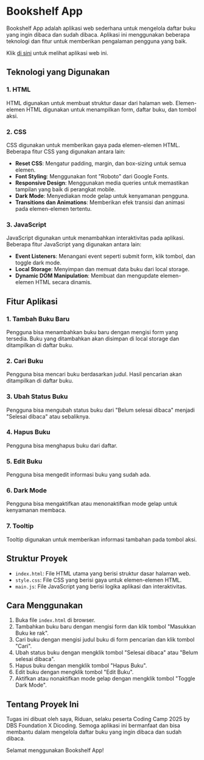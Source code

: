# Bookshelf App

Bookshelf App adalah aplikasi web sederhana untuk mengelola daftar buku yang ingin dibaca dan sudah dibaca. Aplikasi ini menggunakan beberapa teknologi dan fitur untuk memberikan pengalaman pengguna yang baik.

Klik [di sini](https://wanzkey.github.io/Tugas-Akhir-Belajar-Frond-End-Web-untuk-Pemula-By-WanZKey-Web/) untuk melihat aplikasi web ini.

## Teknologi yang Digunakan

### 1. HTML
HTML digunakan untuk membuat struktur dasar dari halaman web. Elemen-elemen HTML digunakan untuk menampilkan form, daftar buku, dan tombol aksi.

### 2. CSS
CSS digunakan untuk memberikan gaya pada elemen-elemen HTML. Beberapa fitur CSS yang digunakan antara lain:
- **Reset CSS**: Mengatur padding, margin, dan box-sizing untuk semua elemen.
- **Font Styling**: Menggunakan font "Roboto" dari Google Fonts.
- **Responsive Design**: Menggunakan media queries untuk memastikan tampilan yang baik di perangkat mobile.
- **Dark Mode**: Menyediakan mode gelap untuk kenyamanan pengguna.
- **Transitions dan Animations**: Memberikan efek transisi dan animasi pada elemen-elemen tertentu.

### 3. JavaScript
JavaScript digunakan untuk menambahkan interaktivitas pada aplikasi. Beberapa fitur JavaScript yang digunakan antara lain:
- **Event Listeners**: Menangani event seperti submit form, klik tombol, dan toggle dark mode.
- **Local Storage**: Menyimpan dan memuat data buku dari local storage.
- **Dynamic DOM Manipulation**: Membuat dan mengupdate elemen-elemen HTML secara dinamis.

## Fitur Aplikasi

### 1. Tambah Buku Baru
Pengguna bisa menambahkan buku baru dengan mengisi form yang tersedia. Buku yang ditambahkan akan disimpan di local storage dan ditampilkan di daftar buku.

### 2. Cari Buku
Pengguna bisa mencari buku berdasarkan judul. Hasil pencarian akan ditampilkan di daftar buku.

### 3. Ubah Status Buku
Pengguna bisa mengubah status buku dari "Belum selesai dibaca" menjadi "Selesai dibaca" atau sebaliknya.

### 4. Hapus Buku
Pengguna bisa menghapus buku dari daftar.

### 5. Edit Buku
Pengguna bisa mengedit informasi buku yang sudah ada.

### 6. Dark Mode
Pengguna bisa mengaktifkan atau menonaktifkan mode gelap untuk kenyamanan membaca.

### 7. Tooltip
Tooltip digunakan untuk memberikan informasi tambahan pada tombol aksi.

## Struktur Proyek

- `index.html`: File HTML utama yang berisi struktur dasar halaman web.
- `style.css`: File CSS yang berisi gaya untuk elemen-elemen HTML.
- `main.js`: File JavaScript yang berisi logika aplikasi dan interaktivitas.

## Cara Menggunakan

1. Buka file `index.html` di browser.
2. Tambahkan buku baru dengan mengisi form dan klik tombol "Masukkan Buku ke rak".
3. Cari buku dengan mengisi judul buku di form pencarian dan klik tombol "Cari".
4. Ubah status buku dengan mengklik tombol "Selesai dibaca" atau "Belum selesai dibaca".
5. Hapus buku dengan mengklik tombol "Hapus Buku".
6. Edit buku dengan mengklik tombol "Edit Buku".
7. Aktifkan atau nonaktifkan mode gelap dengan mengklik tombol "Toggle Dark Mode".

## Tentang Proyek Ini

Tugas ini dibuat oleh saya, Riduan, selaku peserta Coding Camp 2025 by DBS Foundation X Dicoding. Semoga aplikasi ini bermanfaat dan bisa membantu dalam mengelola daftar buku yang ingin dibaca dan sudah dibaca.

Selamat menggunakan Bookshelf App!
